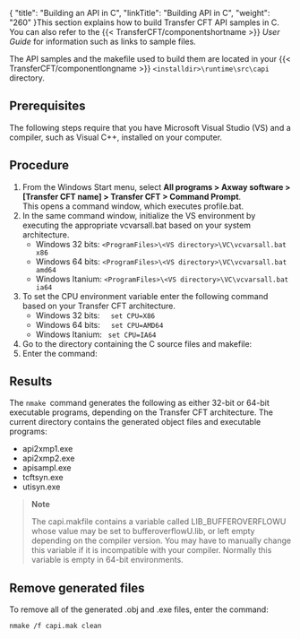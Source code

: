 {
    "title": "Building  an API in C",
    "linkTitle": "Building API in C",
    "weight": "260"
}This section explains how to build Transfer CFT API samples in C. You can also refer to the {{< TransferCFT/componentshortname  >}} *User Guide* for information such as links to sample files.

The API samples and the makefile used to build them are located in your {{< TransferCFT/componentlongname  >}} `<installdir>\runtime\src\capi` directory.

## Prerequisites

The following steps require that you have Microsoft Visual Studio (VS) and a compiler, such as Visual C++, installed on your computer.

## Procedure

1. From the Windows Start menu, select **All programs > Axway software > \[Transfer CFT name\] > Transfer CFT > Command Prompt**.  
    This opens a command window, which executes profile.bat.
1. In the same command window, initialize the VS environment by executing the appropriate vcvarsall.bat based on your system architecture.
    -   Windows 32 bits: `<ProgramFiles>\<VS directory>\VC\vcvarsall.bat x86`
    -   Windows 64 bits: `<ProgramFiles>\<VS directory>\VC\vcvarsall.bat amd64`
    -   Windows Itanium: `<ProgramFiles>\<VS directory>\VC\vcvarsall.bat ia64`
1. To set the CPU environment variable enter the following command based on your Transfer CFT architecture.
    -   Windows 32 bits:     `set CPU=X86`
    -   Windows 64 bits:     `set CPU=AMD64`
    -   Windows Itanium: ` set CPU=IA64`
1. Go to the directory containing the C source files and makefile:
1. Enter the command:

## Results

The `nmake `command generates the following as either 32-bit or 64-bit executable programs, depending on the Transfer CFT architecture. The current directory contains the generated object files and executable programs:

- api2xmp1.exe
- api2xmp2.exe
- apisampl.exe
- tcftsyn.exe
- utisyn.exe

> **Note**
>
> The capi.makfile contains a variable called LIB\_BUFFEROVERFLOWU whose value may be set to bufferoverflowU.lib, or left empty depending on the compiler version. You may have to manually change this variable if it is incompatible with your compiler. Normally this variable is empty in 64-bit environments.

## Remove generated files

To remove all of the generated .obj and .exe files, enter the command:

```
nmake /f capi.mak clean
```
